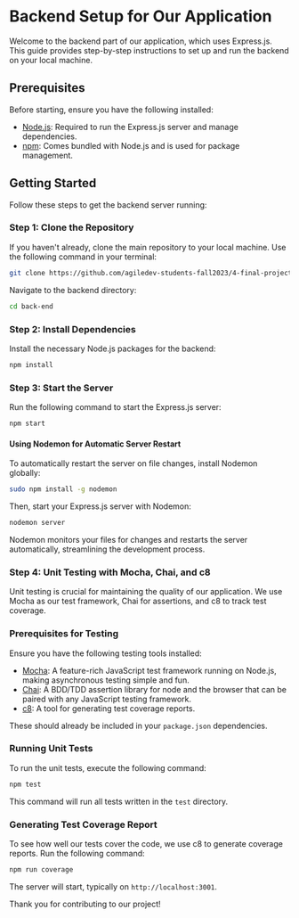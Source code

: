 # Backend Setup for Our Application

Welcome to the backend part of our application, which uses Express.js. This guide provides step-by-step instructions to set up and run the backend on your local machine.

## Prerequisites

Before starting, ensure you have the following installed:

- [Node.js](https://nodejs.org/): Required to run the Express.js server and manage dependencies.
- [npm](https://www.npmjs.com/): Comes bundled with Node.js and is used for package management.

## Getting Started

Follow these steps to get the backend server running:

### Step 1: Clone the Repository

If you haven't already, clone the main repository to your local machine. Use the following command in your terminal:

```bash
git clone https://github.com/agiledev-students-fall2023/4-final-project-group-bill-splitting-app.git
```

Navigate to the backend directory:

```bash
cd back-end
```

### Step 2: Install Dependencies

Install the necessary Node.js packages for the backend:

```bash
npm install
```

### Step 3: Start the Server

Run the following command to start the Express.js server:

```bash
npm start
```

#### Using Nodemon for Automatic Server Restart

To automatically restart the server on file changes, install Nodemon globally:

```bash
sudo npm install -g nodemon
```
Then, start your Express.js server with Nodemon:

```bash
nodemon server
```
Nodemon monitors your files for changes and restarts the server automatically, streamlining the development process.


### Step 4: Unit Testing with Mocha, Chai, and c8

Unit testing is crucial for maintaining the quality of our application. We use Mocha as our test framework, Chai for assertions, and c8 to track test coverage. 

### Prerequisites for Testing

Ensure you have the following testing tools installed:

- [Mocha](https://mochajs.org/): A feature-rich JavaScript test framework running on Node.js, making asynchronous testing simple and fun.
- [Chai](https://www.chaijs.com/): A BDD/TDD assertion library for node and the browser that can be paired with any JavaScript testing framework.
- [c8](https://github.com/bcoe/c8): A tool for generating test coverage reports.

These should already be included in your `package.json` dependencies. 

### Running Unit Tests

To run the unit tests, execute the following command:

```bash
npm test
```

This command will run all tests written in the `test` directory.

### Generating Test Coverage Report

To see how well our tests cover the code, we use c8 to generate coverage reports. Run the following command:

```bash
npm run coverage
```

The server will start, typically on `http://localhost:3001`. 

Thank you for contributing to our project!
